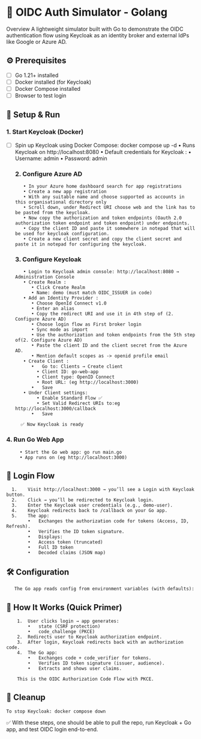 # 🔑 OIDC Auth Simulator - Golang

Overview
A lightweight simulator built with Go to demonstrate the OIDC authentication flow using Keycloak as an identity broker and external IdPs like Google or Azure AD.

## ⚙️ Prerequisites <br>
- [ ] Go 1.21+ installed 
- [ ] Docker installed (for Keycloak) 
- [ ] Docker Compose installed 
- [ ] Browser to test login 

## 🚀 Setup & Run <br>
  ### 1. Start Keycloak (Docker)
- [ ] Spin up Keycloak using Docker Compose: docker compose up -d
	     • Runs Keycloak on http://localhost:8080
	     • Default credentials for Keycloak :
	  	    •	Username: admin
	  	    •	Password: admin
      
  ### 2. Configure Azure AD 
	     • In your Azure home dashboard search for app registrations
	     • Create a new app registration
	     • With any suitable name and choose supported as accounts in this organisational directory only
	     • Scroll down, under Redirect URI choose web and the link has to be pasted from the keycloak. 
	     • Now copy the authorization and token endpoints (Oauth 2.0 authorization token endpoint and token endpoint) under endpoints.
	     • Copy the client ID and paste it somewhere in notepad that will be used for keycloak configuration.
	     • Create a new client secret and copy the client secret and paste it in notepad for configuring the keycloak. 
     
  ### 3. Configure Keycloak
	     • Login to Keycloak admin console: http://localhost:8080 → Administration Console
	     • Create Realm :
	        • Click Create Realm
	        • Name: demo (must match OIDC_ISSUER in code)
	     • Add an Identity Provider :
	        • Choose OpenId Connect v1.0 
	        • Enter an alias
	        • Copy the redirect URI and use it in 4th step of (2. Configure Azure AD)
	        • Choose login flow as First broker login
	        • Sync mode as import
	        • Use the authorization and token endpoints from the 5th step of(2. Configure Azure AD)
	        • Paste the client ID and the client secret from the Azure AD.
	        • Mention default scopes as -> openid profile email  
	     • Create Client :
	        •	Go to: Clients → Create client
		      •	Client ID: go-web-app
		      •	Client type: OpenID Connect
		      •	Root URL: (eg http://localhost:3000)
	        •	Save
	     • Under Client settings:
		      •	Enable Standard Flow ✅
		      •	Set Valid Redirect URIs to:eg http://localhost:3000/callback
	        •	Save
     
      	✅ Now Keycloak is ready

###   4. Run Go Web App
	     • Start the Go web app: go run main.go
	     • App runs on (eg http://localhost:3000)

## 🔐 Login Flow
	  1.	Visit http://localhost:3000 → you’ll see a Login with Keycloak button.
	  2.	Click → you’ll be redirected to Keycloak login.
	  3.	Enter the Keycloak user credentials (e.g., demo-user).
	  4.	Keycloak redirects back to /callback on your Go app.
	  5.	The app:
	    	•	Exchanges the authorization code for tokens (Access, ID, Refresh).
	    	•	Verifies the ID token signature.
	    	•	Displays:
	    	•	Access token (truncated)
	    	•	Full ID token
	    	•	Decoded claims (JSON map)

## 🛠️ Configuration
	   The Go app reads config from environment variables (with defaults):

## 📖 How It Works (Quick Primer)
		1.	User clicks login → app generates:
	    	•	state (CSRF protection)
	    	•	code_challenge (PKCE)
		2.	Redirects user to Keycloak authorization endpoint.
		3.	After login, Keycloak redirects back with an authorization code.
		4.	The Go app:
	    	•	Exchanges code + code_verifier for tokens.
	    	•	Verifies ID token signature (issuer, audience).
	    	•	Extracts and shows user claims.

  		This is the OIDC Authorization Code Flow with PKCE.

## 🧹 Cleanup
  	To stop Keycloak: docker compose down

✅ With these steps, one should be able to pull the repo, run Keycloak + Go app, and test OIDC login end-to-end.
